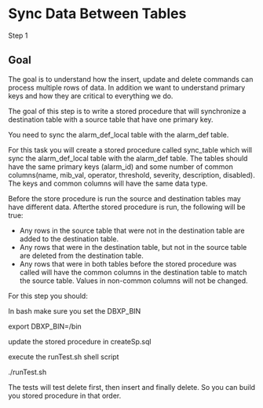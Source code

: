 # Sync Data Between Tables 

Step 1 

## Goal

The goal is to understand how the insert, update and delete commands can process multiple rows of data. In addition we want to understand primary keys and how they are critical to everything we do.


The goal of this step is to write a stored procedure that will synchronize a destination table with a source table that have one primary key.

You need to sync the alarm_def_local table with the alarm_def table. 

For this task you will create a stored procedure called sync_table which will sync the alarm_def_local table with the alarm_def table. The tables should have the same primary keys (alarm_id) and some number of common columns(name, mib_val, operator, threshold, severity, description, disabled). The keys and common columns will have the same data type.


Before the store procedure is run the source and destination tables may have different data. Afterthe stored procedure is run, the following will be true:
- Any rows in the source table that were not in the destination table are added to the destination table.
- Any rows that were in the destination table, but not in the source table are deleted from the destination table.
- Any rows that were in both tables before the stored procedure was called will have the common columns in the destination table to match the source table. Values in non-common columns will not be changed. 


For this step you should:

In bash make sure you set the DBXP_BIN

export DBXP_BIN=<path>/bin

update the stored procedure in createSp.sql

execute the runTest.sh shell script

./runTest.sh 


The tests will test delete first, then insert and finally delete. So you can build you stored procedure in that order.



